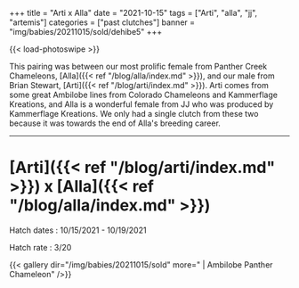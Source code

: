 +++
title = "Arti x Alla"
date = "2021-10-15"
tags = ["Arti", "alla", "jj", "artemis"]
categories = ["past clutches"]
banner = "img/babies/20211015/sold/dehibe5"
+++

{{< load-photoswipe >}}

This pairing was between our most prolific female from Panther Creek Chameleons, [Alla]({{< ref "/blog/alla/index.md" >}}), and our male from Brian Stewart, [Arti]({{< ref "/blog/arti/index.md" >}}). Arti comes from some great Ambilobe lines from Colorado Chameleons and Kammerflage Kreations, and Alla is a wonderful female from JJ who was produced by Kammerflage Kreations. We only had a single clutch from these two because it was towards the end of Alla's breeding career.

---

# [Arti]({{< ref "/blog/arti/index.md" >}}) x [Alla]({{< ref "/blog/alla/index.md" >}})

Hatch dates
: 10/15/2021 - 10/19/2021

Hatch rate
: 3/20

{{< gallery dir="/img/babies/20211015/sold" more=" | Ambilobe Panther Chameleon" />}}